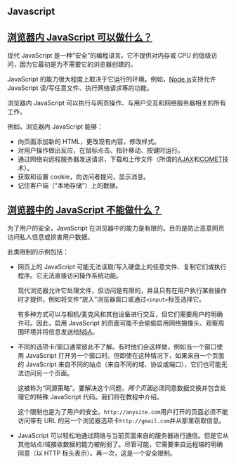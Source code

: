 ## Javascript

## [浏览器内 JavaScript 可以做什么？](https://javascript.info/intro#what-can-in-browser-javascript-do)

现代 JavaScript 是一种“安全”的编程语言。它不提供对内存或 CPU 的低级访问，因为它最初是为不需要它的浏览器创建的。

JavaScript 的能力很大程度上取决于它运行的环境。例如，[Node.js](https://wikipedia.org/wiki/Node.js)支持允许 JavaScript 读/写任意文件、执行网络请求等的功能。

浏览器内 JavaScript 可以执行与网页操作、与用户交互和网络服务器相关的所有工作。

例如，浏览器内 JavaScript 能够：

- 向页面添加新的 HTML，更改现有内容，修改样式。
- 对用户操作做出反应，在鼠标点击、指针移动、按键时运行。
- 通过网络向远程服务器发送请求，下载和上传文件（所谓的[AJAX](https://en.wikipedia.org/wiki/Ajax_(programming))和[COMET](https://en.wikipedia.org/wiki/Comet_(programming))技术）。
- 获取和设置 cookie，向访问者提问，显示消息。
- 记住客户端（“本地存储”）上的数据。

## [浏览器中的 JavaScript 不能做什么？](https://javascript.info/intro#what-can-t-in-browser-javascript-do)

为了用户的安全，JavaScript 在浏览器中的能力是有限的。目的是防止恶意网页访问私人信息或损害用户数据。

此类限制的示例包括：

- 网页上的 JavaScript 可能无法读取/写入硬盘上的任意文件、复制它们或执行程序。它无法直接访问操作系统功能。

  现代浏览器允许它处理文件，但访问是有限的，并且只有在用户执行某些操作时才提供，例如将文件“放入”浏览器窗口或通过`<input>`标签选择它。

  有多种方式可以与相机/麦克风和其他设备进行交互，但它们需要用户的明确许可。因此，启用 JavaScript 的页面可能不会偷偷启用网络摄像头、观察周围环境并将信息发送给[NSA](https://en.wikipedia.org/wiki/National_Security_Agency)。

- 不同的选项卡/窗口通常彼此不了解。有时他们会这样做，例如当一个窗口使用 JavaScript 打开另一个窗口时。但即使在这种情况下，如果来自一个页面的 JavaScript 来自不同的站点（来自不同的域、协议或端口），它们也可能无法访问另一个页面。

  这被称为“同源策略”。要解决这个问题，*两个页面*必须同意数据交换并包含处理它的特殊 JavaScript 代码。我们将在教程中介绍。

  这个限制也是为了用户的安全。`http://anysite.com`用户打开的页面必须不能访问带有 URL 的另一个浏览器选项卡`http://gmail.com`并从那里窃取信息。

- JavaScript 可以轻松地通过网络与当前页面来自的服务器进行通信。但是它从其他站点/域接收数据的能力被削弱了。尽管可能，它需要来自远程端的明确同意（以 HTTP 标头表示）。再一次，这是一个安全限制。